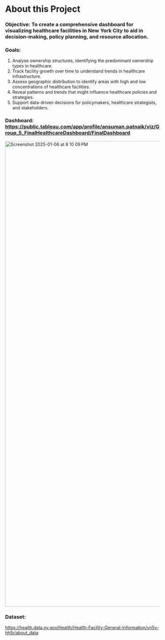 # About this Project
### Objective: To create a comprehensive dashboard for visualizing healthcare facilities in New York City to aid in decision-making, policy planning, and resource allocation.

### Goals:
1. Analyse ownership structures, identifying the predominant ownership types in healthcare.
2. Track facility growth over time to understand trends in healthcare infrastructure.
3. Assess geographic distribution to identify areas with high and low concentrations of healthcare facilities.
4. Reveal patterns and trends that might influence healthcare policies and strategies.
5. Support data-driven decisions for policymakers, healthcare strategists, and stakeholders.

### Dashboard: https://public.tableau.com/app/profile/ansuman.patnaik/viz/Group_5_FinalHealthcareDashboard/FinalDashboard
<img width="1512" alt="Screenshot 2025-01-06 at 8 10 09 PM" src="https://github.com/user-attachments/assets/13575457-2a4b-4ce1-8960-505de47bb556" />

### Dataset:
https://health.data.ny.gov/Health/Health-Facility-General-Information/vn5v-hh5r/about_data
